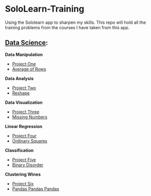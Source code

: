 # SoloLearn-Training
Using the Sololearn app to sharpen my skills. This repo will hold all the training problems from the courses I have taken from this app.

## [Data Science](https://github.com/CatTastic23/SoloLearn-Training/tree/main/Data%20Science):
**Data Manipulation**
* [Project One](https://github.com/CatTastic23/SoloLearn-Training/blob/main/Data%20Science/Data%20Manipulation/ProjectOne.md)
* [Average of Rows](https://github.com/CatTastic23/SoloLearn-Training/blob/main/Data%20Science/Data%20Manipulation/AverageOfRows.py)

**Data Analysis**
* [Project Two](https://github.com/CatTastic23/SoloLearn-Training/blob/main/Data%20Science/Data%20Analysis/ProjectTwo.md)
* [Reshape](https://github.com/CatTastic23/SoloLearn-Training/blob/main/Data%20Science/Data%20Analysis/Reshape.py)

**Data Visualization**
* [Project Three](https://github.com/CatTastic23/SoloLearn-Training/blob/main/Data%20Science/Data%20Visualization/ProjectThree.md)
* [Missing Numbers](https://github.com/CatTastic23/SoloLearn-Training/blob/main/Data%20Science/Data%20Visualization/MissingNumber.py)

**Linear Regression**
* [Project Four](https://github.com/CatTastic23/SoloLearn-Training/blob/main/Data%20Science/Linear%20Regression/ProjectFour.md)
* [Ordinary Squares](https://github.com/CatTastic23/SoloLearn-Training/blob/main/Data%20Science/Linear%20Regression/OrdinarySquares.py)

**Classification**
* [Project Five](https://github.com/CatTastic23/SoloLearn-Training/blob/main/Data%20Science/Classification/ProjectFive.md)
* [Binary Disorder](https://github.com/CatTastic23/SoloLearn-Training/blob/main/Data%20Science/Classification/BinaryDisorder.py)

**Clustering Wines**
* [Project Six](https://github.com/CatTastic23/SoloLearn-Training/blob/main/Data%20Science/Clustering%20Wines/ProjectSix.md)
* [Pandas Pandas Pandas](https://github.com/CatTastic23/SoloLearn-Training/blob/main/Data%20Science/Clustering%20Wines/PandasPandasPandas.py)